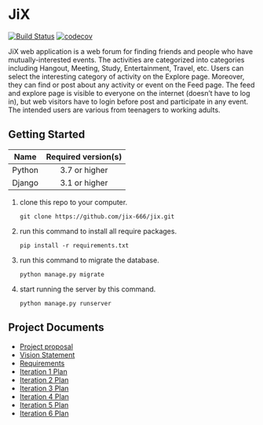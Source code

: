 # JiX
[![Build Status](https://travis-ci.com/jix-666/jix.svg?branch=master)](https://travis-ci.com/jix-666/jix)
[![codecov](https://codecov.io/gh/jix-666/jix/branch/master/graph/badge.svg)](https://codecov.io/gh/jix-666/jix)

JiX web application is a web forum for finding friends and people who have mutually-interested events. The activities are categorized into categories including Hangout, Meeting, Study, Entertainment, Travel, etc. Users can select the interesting category of activity on the Explore page. Moreover, they can find or post about any activity or event on the Feed page. The feed and explore page is visible to everyone on the internet (doesn’t have to log in), but web visitors have to login before post and participate in any event. The intended users are various from teenagers to working adults.

## Getting Started

|    Name    | Required version(s) |
| :--------: | :-----------------: |
|   Python   |   3.7 or higher     |
|   Django   |   3.1 or higher     |

1. clone this repo to your computer.
    ```
    git clone https://github.com/jix-666/jix.git
    ```
2. run this command to install all require packages.
    ``` 
    pip install -r requirements.txt
    ```
3. run this command to migrate the database.
    ```
    python manage.py migrate
    ```
4. start running the server by this command.
    ```
    python manage.py runserver
     ```

## Project Documents

- [Project proposal](https://docs.google.com/document/d/1xFfaPgIMUXFGIeDvwk4D-pv7skU7g_7FcfdE7mvHmDA/edit)
- [Vision Statement](../../wiki/Vision%20Statement)
- [Requirements](../../wiki/Requirements)
- [Iteration 1 Plan](../../wiki/Iteration%201%20Plan)
- [Iteration 2 Plan](../../wiki/Iteration%202%20Plan)
- [Iteration 3 Plan](../../wiki/Iteration%203%20Plan)
- [Iteration 4 Plan](../../wiki/Iteration%204%20Plan)
- [Iteration 5 Plan](../../wiki/Iteration%205%20Plan)
- [Iteration 6 Plan](../../wiki/Iteration%206%20Plan)